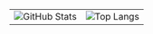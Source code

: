 <table>
  <tr>
    <td>
      <img src="https://github-readme-stats-eight-theta.vercel.app/api/top-langs/?username=xyuzuu&layout=compact&langs_count=8" alt="GitHub Stats" />
    </td>
    <td>
      <img src="https://github-readme-stats-eight-theta.vercel.app/api?username=zyuzuu&show_icons=true&include_all_commits=true&count_private=true" alt="Top Langs" />
    </td>
  </tr>
</table>
